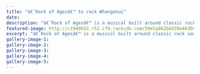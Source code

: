 ```yaml
---
title: "â€˜Rock of Agesâ€™ to rock Whanganui"
date: 
description: "â€˜Rock of Agesâ€™ is a musical built around classic rock songs from the 1980s.  WHS will be performing this forthcoming production..."
featured-image: http://c1940652.r52.cf0.rackcdn.com/59e5a862b8d39a463b0003f0/goodUntitled-1.jpg
excerpt: "â€˜Rock of Agesâ€™ is a musical built around classic rock songs from the 1980s.  Whanganui High School will be performing this forthcoming production on 10 to 13 May."
gallery-image-1: 
gallery-image-2: 
gallery-image-3: 
gallery-image-4: 
gallery-image-5: 
---
```

